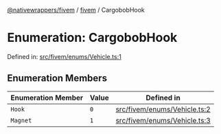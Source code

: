 [@nativewrappers/fivem](../../README.md) / [fivem](../README.md) / CargobobHook

# Enumeration: CargobobHook

Defined in: [src/fivem/enums/Vehicle.ts:1](https://github.com/nativewrappers/nativewrappers/blob/bed19baaeaf131ae08126ef8189b9b3d2beb3a28/src/fivem/enums/Vehicle.ts#L1)

## Enumeration Members

| Enumeration Member | Value | Defined in |
| ------ | ------ | ------ |
| <a id="hook"></a> `Hook` | `0` | [src/fivem/enums/Vehicle.ts:2](https://github.com/nativewrappers/nativewrappers/blob/bed19baaeaf131ae08126ef8189b9b3d2beb3a28/src/fivem/enums/Vehicle.ts#L2) |
| <a id="magnet"></a> `Magnet` | `1` | [src/fivem/enums/Vehicle.ts:3](https://github.com/nativewrappers/nativewrappers/blob/bed19baaeaf131ae08126ef8189b9b3d2beb3a28/src/fivem/enums/Vehicle.ts#L3) |
